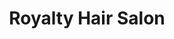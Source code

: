 ---
title: "Royalty Hair Salon"
url: /accra/royalty-hair-salon-tshuapa-street/
shop: hairdresser
---